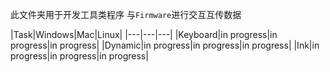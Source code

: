 此文件夹用于开发工具类程序
与`Firmware`进行交互互传数据

|Task|Windows|Mac|Linux|
|---|---|---|
|Keyboard|in progress|in progress|in progress|
|Dynamic|in progress|in progress|in progress|
|Ink|in progress|in progress|in progress|
